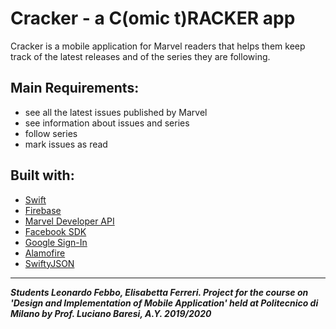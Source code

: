 # Cracker - a C(omic t)RACKER app

Cracker is a mobile application for Marvel readers that helps them keep track of the latest releases and of the series they are following.

## Main Requirements:

- see all the latest issues published by Marvel 
- see information about issues and series 
- follow series
- mark issues as read

## Built with:

* [Swift](https://developer.apple.com/swift/)
* [Firebase](https://firebase.google.com)
* [Marvel Developer API](https://developer.marvel.com)
* [Facebook SDK](https://developers.facebook.com/docs/ios/)
* [Google Sign-In](https://developers.google.com/identity/sign-in/ios)
* [Alamofire](https://github.com/Alamofire/Alamofire)
* [SwiftyJSON](https://github.com/SwiftyJSON/SwiftyJSON)
---
***Students Leonardo Febbo, Elisabetta Ferreri. Project for the course on 'Design and Implementation of Mobile Application' held at Politecnico di Milano by Prof. Luciano Baresi, A.Y. 2019/2020***
